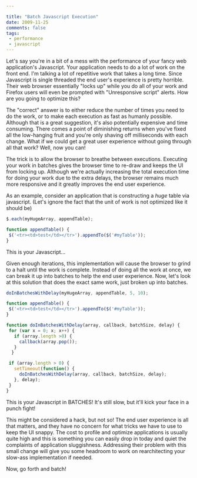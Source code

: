 ```yaml
---

title: "Batch Javascript Execution"
date: 2009-11-25
comments: false
tags:
 - performance
 - javascript
---
```


Let's say you're in a bit of a mess with the performance of your fancy web application's Javascript. Your application needs to do a lot of work on the front end. I'm talking a lot of repetitive work that takes a long time. Since Javascript is single threaded the end user's experience is pretty horrible. Their web browser essentially "locks up" while you do all of your work and Firefox users will even be prompted with "Unresponsive script" alerts. How are you going to optimize this?


The "correct" answer is to either reduce the number of times you need to do the work, or to make each execution as fast as humanly possible. Although that is a great suggestion, it's also potentially expensive and time consuming. There comes a point of diminishing returns when you've fixed all the low-hanging fruit and you're only shaving off milliseconds with each change. What if we could get a great user experience without going through all that work? Well, now you can!


The trick is to allow the browser to breathe between executions. Executing your work in batches gives the browser time to re-draw and keeps the UI from locking up. Although we're actually increasing the total execution time for doing your work due to the extra delays, the browser remains much more responsive and it greatly improves the end user experience.


As an example, consider an application that is constructing a *huge* table via javascript. (Let's ignore the fact that the unit of work is not optimized like it should be)

```javascript
$.each(myHugeArray, appendTable);

function appendTable() {
 $('<tr><td>test</td></tr>').appendTo($('#myTable'));
}
```

This is your Javascript...


Given enough iterations, this implementation will cause the browser to grind to a halt until the work is complete. Instead of doing all the work at once, we can break it up into batches to help the end user experience. Now, let's look at this solution that does the exact same work, just broken up into batches.

```javascript
doInBatchesWithDelay(myHugeArray, appendTable, 5, 10);

function appendTable() {
 $('<tr><td>test</td></tr>').appendTo($('#myTable'));
}

function doInBatchesWithDelay(array, callback, batchSize, delay) {
 for (var x = 0; x; x++) {
   if (array.length >0) {
     callback(array.pop());
   }
  }

 if (array.length > 0) {
   setTimeout(function() {
     doInBatchesWithDelay(array, callback, batchSize, delay);
   }, delay);
 }
}
```


[](http://www.hulu.com/watch/17201/saturday-night-live-sloths)

This is your Javascript in BATCHES! It's still slow, but it'll kick your face in a punch fight!


This might be considered a hack, but not so! The end user experience is all that matters, and they have no concern for what tricks we have to use to keep the UI snappy. The cost to profile and optimize applications is usually quite high and this is something you can easily drop in today and quiet the complaints of application sluggishness. Addressing their problem with this small change will give you some headroom to work on rearchitecting your slow-ass implementation if needed.


Now, go forth and batch!
